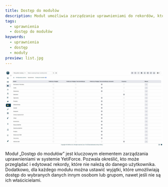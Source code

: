 ```yaml
---
title: Dostęp do modułów
description: Moduł umożliwia zarządzanie uprawnieniami do rekordów, które nie należą do użytkownika.
tags:
  - uprawnienia
  - dostęp do modułów
keywords:
  - uprawnienia
  - dostęp
  - moduły
preview: list.jpg
---
```


![list.jpg](list.jpg)

Moduł „Dostęp do modułów” jest kluczowym elementem zarządzania uprawnieniami w systemie YetiForce. Pozwala określić, kto może przeglądać i edytować rekordy, które nie należą do danego użytkownika. Dodatkowo, dla każdego modułu można ustawić wyjątki, które umożliwiają dostęp do wybranych danych innym osobom lub grupom, nawet jeśli nie są ich właścicielami.
